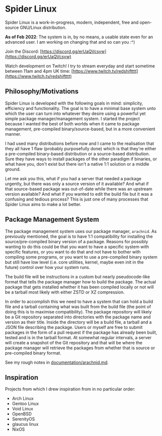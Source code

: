 # Spider Linux

Spider Linux is a work-in-progress, modern, independent, free and open-source
GNU/Linux distribution.

**As of Feb 2022**: The system is in, by no means, a usable state even for an
advanced user. I am working on changing that and so can you :^)

Join the Discord: [https://discord.gg/erUaQVcsyw](https://discord.gg/erUaQVcsyw)

Watch development on Twitch! I try to stream everyday and start sometime between 11am and 4pm UK time: [https://www.twitch.tv/redshiftttt](https://www.twitch.tv/redshiftttt)

## Philosophy/Motivations

Spider Linux is developed with the following goals in mind: simplicity,
efficiency and functionality. The goal is to have a minimal base system unto
which the user can turn into whatever they desire using a powerful yet simple
package manager/management system. I started the project because I wanted the
best of both worlds when it came to package management, pre-compiled binary/source-based,
but in a more convenient manner.

I had used many distributions before now and I came to the realisation that
they all have 1 flaw (probably purposefully done) which is that they're either
a pre-compiled binary-based distribution or a source-based distribution. Sure they have ways
to install packages of the other paradigm if binaries, or what have you, don't
exist but there isn't a native 1:1 solution or a middle ground.

Let me ask you this, what if you had a server that needed a package urgently,
but there was only a source version of it available? And what if that
source-based package was out-of-date while there was an upstream version
available? And what if you wanted to edit the build file but it was a confusing
and tedious process? This is just one of many processes that Spider Linux aims
to make a lot better.

## Package Management System

The package management system uses our package manager, `arachnid`. As
previously mentioned, the goal is to have 1:1 compatibility for installing the
source/pre-compiled binary version of a package. Reasons for possibly wanting to do this
could be that you want to have a specific system with specific features, or you
want to do that and not have to bother with compiling some programs, or you
want to use a pre-compiled binary system but still have low level (i.e. core utilities,
kernel, maybe even init in the future) control over how your system runs.

The build file will be instructions in a custom but nearly pseudocode-like
format that tells the package manager how to build the package. The actual
package that gets installed whether it has been compiled locally or not will be
a tarball most likely with either ZSTD or XZ compression.

In order to accomplish this we need to have a system that can hold a build file
and a tarball containing what was built from the build file (the point of doing
this is to maximise compatibility). The package repository will likely be a Git
repository separated into directories with the package name and version as
their title. Inside the directory will be a build file, a tarball and a JSON
file describing the package. Users or myself are free to submit packages in the
form of a pull request if the package has already been built, tested and is in
the tarball format. At somewhat regular intervals, a server will create a
snapshot of the Git repository and that will be where the package manager will
retrieve the packages from whether that is source or pre-compiled binary format.

See my rough notes in [documentation/arachnid.md](documentation/arachnid.md).

## Inspiration

Projects from which I drew inspiration from in no particular order:

- Arch Linux
- Gentoo Linux
- Void Linux
- OpenBSD
- SerenityOS
- glaucus linux
- NixOS
